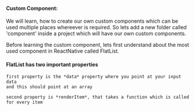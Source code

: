 #### Custom Component:

We will learn, how to create our own custom components which can be used multiple places whereever is required.
So lets add a new folder called 'component' inside a project which will have our own custom components.

Before learning the custom component, lets first understand about the most used component in ReactNative called FlatList.

#### FlatList has two important properties

    first property is the *data* property where you point at your input data 
    and this should point at an array
    
    second property is *renderItem*, that takes a function which is called for every item

